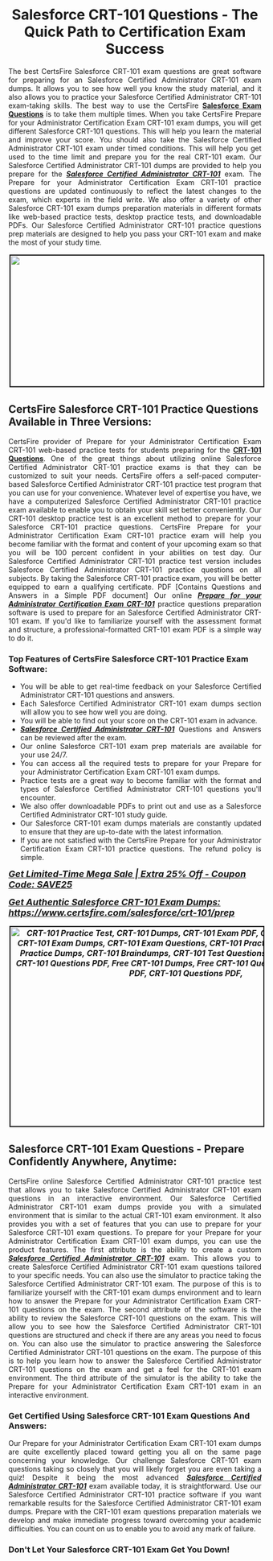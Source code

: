 <h1 style="text-align: center;"><strong><span style="display:block; color:#Black; ">Salesforce CRT-101 Questions - The Quick Path to Certification Exam Success</span></strong></h1>

<p style="text-align:justify">The best CertsFire Salesforce CRT-101 exam questions are great software for preparing for an Salesforce Certified Administrator CRT-101 exam dumps. It allows you to see how well you know the study material, and it also allows you to practice your Salesforce Certified Administrator CRT-101 exam-taking skills. The best way to use the CertsFire <strong><a href="https://www.certsfire.com/exams/salesforce">Salesforce Exam Questions</a></strong> is to take them multiple times. When you take CertsFire Prepare for your Administrator Certification Exam CRT-101 exam dumps, you will get different Salesforce CRT-101 questions. This will help you learn the material and improve your score. You should also take the Salesforce Certified Administrator CRT-101 exam under timed conditions. This will help you get used to the time limit and prepare you for the real CRT-101 exam. Our Salesforce Certified Administrator CRT-101 dumps are provided to help you prepare for the <u><em><strong>Salesforce Certified Administrator CRT-101</strong></em></u> exam. The Prepare for your Administrator Certification Exam CRT-101 practice questions are updated continuously to reflect the latest changes to the exam, which experts in the field write. We also offer a variety of other Salesforce CRT-101 exam dumps preparation materials in different formats like web-based practice tests, desktop practice tests, and downloadable PDFs. Our Salesforce Certified Administrator CRT-101 practice questions prep materials are designed to help you pass your CRT-101 exam and make the most of your study time.</p>

<p style="text-align: center;"><img alt="" src="https://i.imgur.com/qOEGWEa.jpeg" style="border-width: 2px; border-style: solid; margin: 2px; width: 700px; height: 260px;" /></p>

<h2><strong><span style="display:block; color:#Black; ">CertsFire Salesforce CRT-101 Practice Questions Available in Three Versions:</span></strong></h2>

<p style="text-align:justify">CertsFire provider of Prepare for your Administrator Certification Exam CRT-101 web-based practice tests for students preparing for the <strong><a href="https://www.certsfire.com/salesforce/crt-101/info">CRT-101 Questions</a></strong>. One of the great things about utilizing online Salesforce Certified Administrator CRT-101 practice exams is that they can be customized to suit your needs. CertsFire offers a self-paced computer-based Salesforce Certified Administrator CRT-101 practice test program that you can use for your convenience. Whatever level of expertise you have, we have a computerized Salesforce Certified Administrator CRT-101 practice exam available to enable you to obtain your skill set better conveniently. Our CRT-101 desktop practice test is an excellent method to prepare for your Salesforce CRT-101 practice questions. CertsFire Prepare for your Administrator Certification Exam CRT-101 practice exam will help you become familiar with the format and content of your upcoming exam so that you will be 100 percent confident in your abilities on test day. Our Salesforce Certified Administrator CRT-101 practice test version includes Salesforce Certified Administrator CRT-101 practice questions on all subjects. By taking the Salesforce CRT-101 practice exam, you will be better equipped to earn a qualifying certificate. PDF [Contains Questions and Answers in a Simple PDF document] Our online <u><em><strong>Prepare for your Administrator Certification Exam CRT-101</strong></em></u> practice questions preparation software is used to prepare for an Salesforce Certified Administrator CRT-101 exam. If you'd like to familiarize yourself with the assessment format and structure, a professional-formatted CRT-101 exam PDF is a simple way to do it.</p>

<h3><strong><span style="display:block; color:#Black; ">Top Features of CertsFire Salesforce CRT-101 Practice Exam Software:</span></strong></h3>

<ul>
	<li style="text-align: justify;">You will be able to get real-time feedback on your Salesforce Certified Administrator CRT-101 questions and answers.</li>
	<li style="text-align: justify;">Each Salesforce Certified Administrator CRT-101 exam dumps section will allow you to see how well you are doing.</li>
	<li style="text-align: justify;">You will be able to find out your score on the CRT-101 exam in advance.</li>
	<li style="text-align: justify;"><u><em><strong>Salesforce Certified Administrator CRT-101</strong></em></u> Questions and Answers can be reviewed after the exam.</li>
	<li style="text-align: justify;">Our online Salesforce CRT-101 exam prep materials are available for your use 24/7.</li>
	<li style="text-align: justify;">You can access all the required tests to prepare for your Prepare for your Administrator Certification Exam CRT-101 exam dumps.</li>
	<li style="text-align: justify;">Practice tests are a great way to become familiar with the format and types of Salesforce Certified Administrator CRT-101 questions you'll encounter.</li>
	<li style="text-align: justify;">We also offer downloadable PDFs to print out and use as a Salesforce Certified Administrator CRT-101 study guide.</li>
	<li style="text-align: justify;">Our Salesforce CRT-101 exam dumps materials are constantly updated to ensure that they are up-to-date with the latest information.</li>
	<li style="text-align: justify;">If you are not satisfied with the CertsFire Prepare for your Administrator Certification Exam CRT-101 practice questions. The refund policy is simple.</li>
</ul>

<p><span style="font-size:18px;"><em><u><strong>Get Limited-Time Mega Sale | Extra 25% Off - Coupon Code: SAVE25</strong></u></em></span></p>

<p><span style="font-size:18px;"><u><em><strong>Get Authentic Salesforce CRT-101 Exam Dumps: <a href="https://www.certsfire.com/salesforce/crt-101/prep">https://www.certsfire.com/salesforce/crt-101/prep</a></strong></em></u></span></p>

<p style="text-align: center;"><span style="font-size:16px;"><u><em><strong><a href="https://www.certsfire.com/salesforce/crt-101/prep"><img alt="CRT-101 Practice Test, CRT-101 Dumps, CRT-101 Exam PDF, CRT-101 Practice Exam, CRT-101 Exam Dumps, CRT-101 Exam Questions, CRT-101 Practice Questions, CRT-101 Practice Dumps, CRT-101 Braindumps, CRT-101 Test Questions, CRT-101 Dumps PDF, CRT-101 Questions PDF, Free CRT-101 Dumps, Free CRT-101 Questions, CRT-101 Dumps PDF, CRT-101 Questions PDF," src="https://i.imgur.com/zBDlxpd.jpg" style="border-width: 2px; border-style: solid; margin: 2px; width: 700px; height: 396px;" /></a></strong></em></u></span></p>

<h2><strong><span style="display:block; color:#Black; ">Salesforce CRT-101 Exam Questions - Prepare Confidently Anywhere, Anytime:</span></strong></h2>

<p style="text-align:justify">CertsFire online Salesforce Certified Administrator CRT-101 practice test that allows you to take Salesforce Certified Administrator CRT-101 exam questions in an interactive environment. Our Salesforce Certified Administrator CRT-101 exam dumps provide you with a simulated environment that is similar to the actual CRT-101 exam environment. It also provides you with a set of features that you can use to prepare for your Salesforce CRT-101 exam questions. To prepare for your Prepare for your Administrator Certification Exam CRT-101 exam dumps, you can use the product features. The first attribute is the ability to create a custom <u><em><strong>Salesforce Certified Administrator CRT-101</strong></em></u> exam. This allows you to create Salesforce Certified Administrator CRT-101 exam questions tailored to your specific needs. You can also use the simulator to practice taking the Salesforce Certified Administrator CRT-101 exam. The purpose of this is to familiarize yourself with the CRT-101 exam dumps environment and to learn how to answer the Prepare for your Administrator Certification Exam CRT-101 questions on the exam. The second attribute of the software is the ability to review the Salesforce CRT-101 questions on the exam. This will allow you to see how the Salesforce Certified Administrator CRT-101 questions are structured and check if there are any areas you need to focus on. You can also use the simulator to practice answering the Salesforce Certified Administrator CRT-101 questions on the exam. The purpose of this is to help you learn how to answer the Salesforce Certified Administrator CRT-101 questions on the exam and get a feel for the CRT-101 exam environment. The third attribute of the simulator is the ability to take the Prepare for your Administrator Certification Exam CRT-101 exam in an interactive environment.</p>

<h3><strong><span style="display:block; color:#Black; ">Get Certified Using Salesforce CRT-101 Exam Questions And Answers:</span></strong></h3>

<p style="text-align:justify">Our Prepare for your Administrator Certification Exam CRT-101 exam dumps are quite excellently placed toward getting you all on the same page concerning your knowledge. Our challenge Salesforce CRT-101 exam questions taking so closely that you will likely forget you are even taking a quiz! Despite it being the most advanced <u><em><strong>Salesforce Certified Administrator CRT-101</strong></em></u> exam available today, it is straightforward. Use our Salesforce Certified Administrator CRT-101 practice software if you want remarkable results for the Salesforce Certified Administrator CRT-101 exam dumps. Prepare with the CRT-101 exam questions preparation materials we develop and make immediate progress toward overcoming your academic difficulties. You can count on us to enable you to avoid any mark of failure.</p>

<h3><strong><span style="display:block; color:#Black; ">Don't Let Your Salesforce CRT-101 Exam Get You Down!</span></strong></h3>
